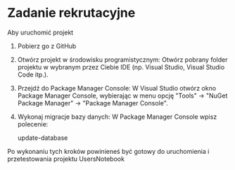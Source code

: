 <h1>Zadanie rekrutacyjne</h1>

Aby uruchomić projekt
1. Pobierz go z GitHub
2. Otwórz projekt w środowisku programistycznym: Otwórz pobrany folder projektu w wybranym przez Ciebie IDE (np. Visual Studio, Visual Studio Code itp.).
3. Przejdź do Package Manager Console: W Visual Studio otwórz okno Package Manager Console, wybierając w menu opcję "Tools" -> "NuGet Package Manager" -> "Package Manager Console".
4. Wykonaj migracje bazy danych: W Package Manager Console wpisz polecenie:
   
   update-database
   
Po wykonaniu tych kroków powinieneś być gotowy do uruchomienia i przetestowania projektu UsersNotebook
